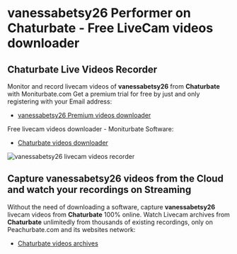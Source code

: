 # vanessabetsy26 Performer on Chaturbate - Free LiveCam videos downloader

## Chaturbate Live Videos Recorder

Monitor and record livecam videos of **vanessabetsy26** from **Chaturbate** with Moniturbate.com
Get a premium trial for free by just and only registering with your Email address:
* [vanessabetsy26 Premium videos downloader](https://moniturbate.com/request-demo-licence-key.html)

Free livecam videos downloader - Moniturbate Software:
* [Chaturbate videos downloader](https://moniturbate.com/moniturbate-download-software.html)

![vanessabetsy26 livecam videos recorder](https://peachurnet.com/templates/moniturbate-software.png)


## Capture vanessabetsy26 videos from the Cloud and watch your recordings on Streaming

Without the need of downloading a software, capture **vanessabetsy26** livecam videos from **Chaturbate** 100% online.
Watch Livecam archives from **Chaturbate** unlimitedly from thousands of existing recordings, only on Peachurbate.com and its websites network:
* [Chaturbate videos archives](https://peachurnet.com/)